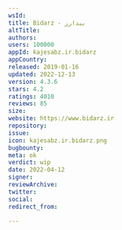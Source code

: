 ```yaml
---
wsId: 
title: Bidarz - بیدارز
altTitle: 
authors: 
users: 100000
appId: kajesabz.ir.bidarz
appCountry: 
released: 2019-01-16
updated: 2022-12-13
version: 4.3.6
stars: 4.2
ratings: 4010
reviews: 85
size: 
website: https://www.bidarz.ir
repository: 
issue: 
icon: kajesabz.ir.bidarz.png
bugbounty: 
meta: ok
verdict: wip
date: 2022-04-12
signer: 
reviewArchive: 
twitter: 
social: 
redirect_from: 

---
```


